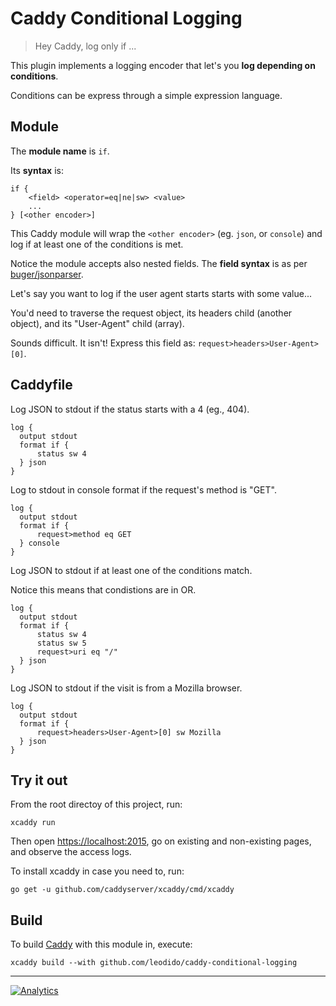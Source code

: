# Caddy Conditional Logging

> Hey Caddy, log only if ...

This plugin implements a logging encoder that let's you **log depending on conditions**.

Conditions can be express through a simple expression language.

## Module

The **module name** is `if`.

Its **syntax** is:

```caddyfile
if {
    <field> <operator=eq|ne|sw> <value>
    ...
} [<other encoder>]
```

This Caddy module will wrap the `<other encoder>` (eg. `json`, or `console`) and log if at least one of the conditions is met.

Notice the module accepts also nested fields.
The **field syntax** is as per [buger/jsonparser](https://github.com/buger/jsonparser).

Let's say you want to log if the user agent starts starts with some value...

You'd need to traverse the request object, its headers child (another object), and its "User-Agent" child (array).

Sounds difficult. It isn't! Express this field as: `request>headers>User-Agent>[0]`.

## Caddyfile

Log JSON to stdout if the status starts with a 4 (eg., 404).

```caddyfile
log {
  output stdout
  format if {
      status sw 4
  } json
}
```

Log to stdout in console format if the request's method is "GET".

```caddyfile
log {
  output stdout
  format if {
      request>method eq GET
  } console
}
```

Log JSON to stdout if at least one of the conditions match.

Notice this means that condistions are in OR.

```caddyfile
log {
  output stdout
  format if {
      status sw 4
      status sw 5
      request>uri eq "/"
  } json
}
```

Log JSON to stdout if the visit is from a Mozilla browser.

```caddyfile
log {
  output stdout
  format if {
      request>headers>User-Agent>[0] sw Mozilla
  } json
}
```

## Try it out

From the root directoy of this project, run:

```console
xcaddy run
```

Then open <https://localhost:2015>, go on existing and non-existing pages, and observe the access logs.

To install xcaddy in case you need to, run:

```console
go get -u github.com/caddyserver/xcaddy/cmd/xcaddy
```

## Build

To build [Caddy](https://github.com/caddyserver/caddy) with this module in, execute:

```console
xcaddy build --with github.com/leodido/caddy-conditional-logging
```

---

[![Analytics](https://ga-beacon.appspot.com/UA-49657176-1/caddy-conditional-logging?flat)](https://github.com/igrigorik/ga-beacon)
